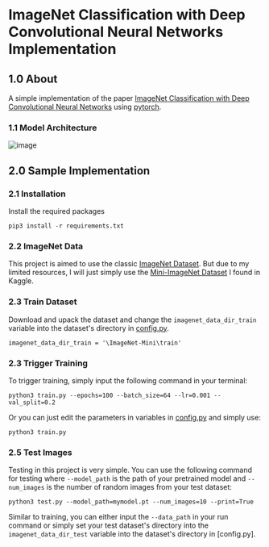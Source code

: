 # ImageNet Classification with Deep Convolutional Neural Networks Implementation

## 1.0 About
A simple implementation of the paper [ImageNet Classification with Deep Convolutional Neural Networks](https://proceedings.neurips.cc/paper_files/paper/2012/file/c399862d3b9d6b76c8436e924a68c45b-Paper.pdf) using [pytorch](https://pytorch.org/).

### 1.1 Model Architecture
![image](https://github.com/lloydaxeph/imagenet_cnn_implementation/assets/158691653/99685cc8-586c-47a0-9ade-1673847fff88)

## 2.0 Sample Implementation
### 2.1 Installation
Install the required packages
```
pip3 install -r requirements.txt
```
### 2.2 ImageNet Data
This project is aimed to use the classic [ImageNet Dataset](https://www.image-net.org/). But due to my limited resources, I will just simply use the [Mini-ImageNet Dataset](https://www.kaggle.com/datasets/deeptrial/miniimagenet/data) I found in Kaggle.

### 2.3 Train Dataset
Download and upack the dataset and change the `imagenet_data_dir_train` variable into the dataset's directory in [config.py](https://github.com/lloydaxeph/imagenet_cnn_implementation/blob/master/config.py).
```
imagenet_data_dir_train = '\ImageNet-Mini\train'
```

### 2.3 Trigger Training
To trigger training, simply input the following command in your terminal:
```
python3 train.py --epochs=100 --batch_size=64 --lr=0.001 --val_split=0.2
```
Or you can just edit the parameters in variables in [config.py](https://github.com/lloydaxeph/imagenet_cnn_implementation/blob/master/config.py) and simply use:
```
python3 train.py
```

### 2.5 Test Images
Testing in this project is very simple. You can use the following command for testing where `--model_path` is the path of your pretrained model and `--num_images` is the number of random images from your test dataset:
```
python3 test.py --model_path=mymodel.pt --num_images=10 --print=True
```
Similar to training, you can either input the `--data_path` in your run command or simply set your test dataset's directory into the `imagenet_data_dir_test` variable into the dataset's directory in [config.py].
